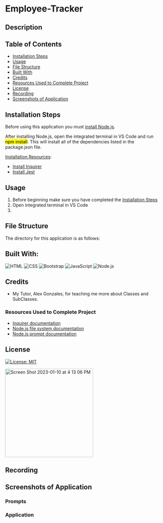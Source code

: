 # Employee-Tracker

## Description

## Table of Contents
- [Installation Steps](#installation-steps)
- [Usage](#usage)
- [File Structure](#file-structure)
- [Built With](#built-with)
- [Credits](#credits)
- [Resources Used to Complete Project](#resources-used-to-complete-project)
- [License](#license)
- [Recording](#recording)
- [Screenshots of Application](#screenshots-of-application)

## Installation Steps
Before using this application you must [install Node.js](https://nodejs.org/en/).

After installing Node.js, open the integrated terminal in VS Code and run <mark>npm install</mark>.  This will install all of the dependencies listed in the package.json file. 

<u>Installation Resources</u>:
- [Install Inquirer](https://www.npmjs.com/package/inquirer#installation)
- [Install Jest](https://jestjs.io/docs/getting-started)

## Usage
1. Before beginning make sure you have completed the [Installation Steps](#installation-steps)
2. Open integrated terminal in VS Code
3. 

## File Structure
The directory for this application is as follows:

## Built With:
![HTML](https://img.shields.io/badge/HTML5-E34F26?style=for-the-badge&logo=html5&logoColor=white) ![CSS](https://img.shields.io/badge/CSS3-1572B6?style=for-the-badge&logo=css3&logoColor=white) ![Bootstrap](https://img.shields.io/badge/Bootstrap-563D7C?style=for-the-badge&logo=bootstrap&logoColor=white) ![JavaScript](https://img.shields.io/badge/JavaScript-323330?style=for-the-badge&logo=javascript&logoColor=F7DF1E) ![Node.js](https://img.shields.io/badge/Node.js-339933?style=for-the-badge&logo=nodedotjs&logoColor=white) 

## Credits
- My Tutor, Alex Gonzales, for teaching me more about Classes and SubClasses.

### Resources Used to Complete Project
- [Inquirer documentation](https://www.npmjs.com/package/inquirer#documentation)
- [Node.js file system documentation](https://nodejs.dev/en/api/v19/fs/)
- [Node.js prompt documentation](https://nodejs.org/en/knowledge/command-line/how-to-prompt-for-command-line-input/)

## License
[![License: MIT](https://img.shields.io/badge/License-MIT-yellow.svg)](https://opensource.org/licenses/MIT)

<img width="282" alt="Screen Shot 2023-01-10 at 4 13 06 PM" src="https://user-images.githubusercontent.com/107971753/211673834-d850f08f-59c0-4b43-a85c-92a5529fd18d.png">

## Recording

## Screenshots of Application

### Prompts


### Application 



